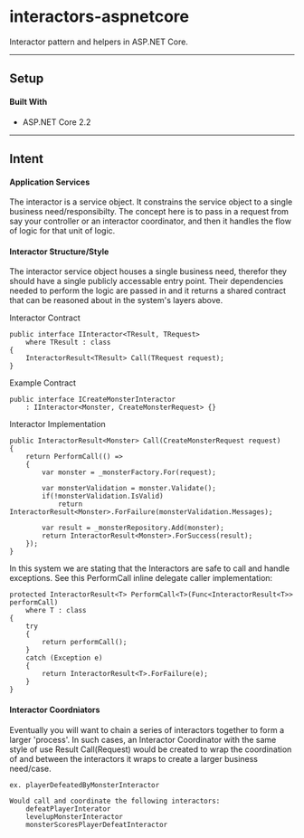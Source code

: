 # interactors-aspnetcore

Interactor pattern and helpers in ASP.NET Core.

---

## Setup

#### Built With

- ASP.NET Core 2.2

---

## Intent

#### Application Services

The interactor is a service object. It constrains the service object to a single business need/responsibilty. The concept here is to pass in a request from say your controller or an interactor coordinator, and then it handles the flow of logic for that unit of logic.

#### Interactor Structure/Style

The interactor service object houses a single business need, therefor they should have a single publicly accessable entry point. Their dependencies needed to perform the logic are passed in and it returns a shared contract that can be reasoned about in the system's layers above.

Interactor Contract
```
public interface IInteractor<TResult, TRequest>
    where TResult : class
{
    InteractorResult<TResult> Call(TRequest request);
}
```

Example Contract
```
public interface ICreateMonsterInteractor 
    : IInteractor<Monster, CreateMonsterRequest> {}
```

Interactor Implementation
```
public InteractorResult<Monster> Call(CreateMonsterRequest request)
{
    return PerformCall(() => 
    {
        var monster = _monsterFactory.For(request);

        var monsterValidation = monster.Validate();
        if(!monsterValidation.IsValid)
            return InteractorResult<Monster>.ForFailure(monsterValidation.Messages);

        var result = _monsterRepository.Add(monster);
        return InteractorResult<Monster>.ForSuccess(result);
    });
}
```

In this system we are stating that the Interactors are safe to call and handle exceptions. See this PerformCall inline delegate caller implementation:
```
protected InteractorResult<T> PerformCall<T>(Func<InteractorResult<T>> performCall)
    where T : class
{
    try
    {
        return performCall();
    }
    catch (Exception e)
    {
        return InteractorResult<T>.ForFailure(e);
    }
}
```

#### Interactor Coordniators

Eventually you will want to chain a series of interactors together to form a larger 'process'. In such cases, an Interactor Coordinator with the same style of use Result Call(Request) would be created to wrap the coordination of and between the interactors it wraps to create a larger business need/case.

```
ex. playerDefeatedByMonsterInteractor

Would call and coordinate the following interactors:
    defeatPlayerInterator
    levelupMonsterInteractor
    monsterScoresPlayerDefeatInteractor
```

